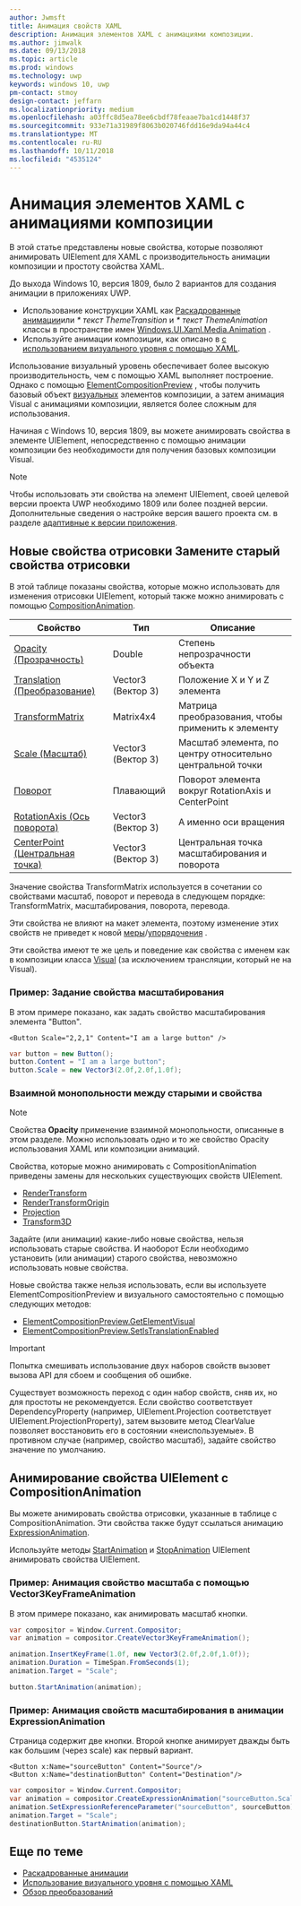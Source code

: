 ```yaml
---
author: Jwmsft
title: Анимация свойств XAML
description: Анимация элементов XAML с анимациями композиции.
ms.author: jimwalk
ms.date: 09/13/2018
ms.topic: article
ms.prod: windows
ms.technology: uwp
keywords: windows 10, uwp
pm-contact: stmoy
design-contact: jeffarn
ms.localizationpriority: medium
ms.openlocfilehash: a03ffc8d5ea78ee6cbdf78feaae7ba1cd1448f37
ms.sourcegitcommit: 933e71a31989f8063b020746fdd16e9da94a44c4
ms.translationtype: MT
ms.contentlocale: ru-RU
ms.lasthandoff: 10/11/2018
ms.locfileid: "4535124"
---
```

# <a name="animating-xaml-elements-with-composition-animations"></a>Анимация элементов XAML с анимациями композиции

В этой статье представлены новые свойства, которые позволяют анимировать UIElement для XAML с производительность анимации композиции и простоту свойства XAML.

До выхода Windows 10, версия 1809, было 2 вариантов для создания анимации в приложениях UWP.

- Использование конструкции XAML как [Раскадрованные анимации](storyboarded-animations.md)или _* текст ThemeTransition_ и _* текст ThemeAnimation_ классы в пространстве имен [Windows.UI.Xaml.Media.Animation](/uwp/api/windows.ui.xaml.media.animation) .
- Используйте анимации композиции, как описано в [с использованием визуального уровня с помощью XAML](../../composition/using-the-visual-layer-with-xaml.md).

Использование визуальный уровень обеспечивает более высокую производительность, чем с помощью XAML выполняет построение. Однако с помощью [ElementCompositionPreview](/uwp/api/Windows.UI.Xaml.Hosting.ElementCompositionPreview) , чтобы получить базовый объект [визуальных](/uwp/api/windows.ui.composition.visual) элементов композиции, а затем анимация Visual с анимациями композиции, является более сложным для использования.

Начиная с Windows 10, версия 1809, вы можете анимировать свойства в элементе UIElement, непосредственно с помощью анимации композиции без необходимости для получения базовых композиции Visual.

> [!NOTE]
> Чтобы использовать эти свойства на элемент UIElement, своей целевой версии проекта UWP необходимо 1809 или более поздней версии. Дополнительные сведения о настройке версия вашего проекта см. в разделе [адаптивные к версии приложения](../../debug-test-perf/version-adaptive-apps.md).

## <a name="new-rendering-properties-replace-old-rendering-properties"></a>Новые свойства отрисовки Замените старый свойства отрисовки

В этой таблице показаны свойства, которые можно использовать для изменения отрисовки UIElement, который также можно анимировать с помощью [CompositionAnimation](/uwp/api/windows.ui.composition.compositionanimation).

| Свойство | Тип | Описание |
| -- | -- | -- |
| [Opacity (Прозрачность)](/uwp/api/windows.ui.xaml.uielement.opacity) | Double | Степень непрозрачности объекта |
| [Translation (Преобразование)](/uwp/api/windows.ui.xaml.uielement.translation) | Vector3 (Вектор 3) | Положение X и Y и Z элемента |
| [TransformMatrix](/uwp/api/windows.ui.xaml.uielement.transformmatrix) | Matrix4x4 | Матрица преобразования, чтобы применить к элементу |
| [Scale (Масштаб)](/uwp/api/windows.ui.xaml.uielement.scale) | Vector3 (Вектор 3) | Масштаб элемента, по центру относительно центральной точки |
| [Поворот](/uwp/api/windows.ui.xaml.uielement.rotation) | Плавающий | Поворот элемента вокруг RotationAxis и CenterPoint |
| [RotationAxis (Ось поворота)](/uwp/api/windows.ui.xaml.uielement.rotationaxis) | Vector3 (Вектор 3) | А именно оси вращения |
| [CenterPoint (Центральная точка)](/uwp/api/windows.ui.xaml.uielement.centerpoint) | Vector3 (Вектор 3) | Центральная точка масштабирования и поворота |

Значение свойства TransformMatrix используется в сочетании со свойствами масштаб, поворот и перевода в следующем порядке: TransformMatrix, масштабирования, поворота, перевода.

Эти свойства не влияют на макет элемента, поэтому изменение этих свойств не приведет к новой [меры](/uwp/api/windows.ui.xaml.uielement.measure)/[упорядочения](/uwp/api/windows.ui.xaml.uielement.arrange) .

Эти свойства имеют те же цель и поведение как свойства с именем как в композиции класса [Visual](/uwp/api/windows.ui.composition.visual) (за исключением трансляции, который не на Visual).

### <a name="example-setting-the-scale-property"></a>Пример: Задание свойства масштабирования

В этом примере показано, как задать свойство масштабирования элемента "Button".

```xaml
<Button Scale="2,2,1" Content="I am a large button" />
```

```csharp
var button = new Button();
button.Content = "I am a large button";
button.Scale = new Vector3(2.0f,2.0f,1.0f);
```

### <a name="mutual-exclusivity-between-new-and-old-properties"></a>Взаимной монопольности между старыми и свойства

> [!NOTE]
> Свойства **Opacity** применение взаимной монопольности, описанные в этом разделе. Можно использовать одно и то же свойство Opacity использования XAML или композиции анимаций.

Свойства, которые можно анимировать с CompositionAnimation приведены замены для нескольких существующих свойств UIElement.

- [RenderTransform](/uwp/api/windows.ui.xaml.uielement.rendertransform)
- [RenderTransformOrigin](/uwp/api/windows.ui.xaml.uielement.rendertransformorigin)
- [Projection](/uwp/api/windows.ui.xaml.uielement.projection)
- [Transform3D](/uwp/api/windows.ui.xaml.uielement.transform3d)

Задайте (или анимации) какие-либо новые свойства, нельзя использовать старые свойства. И наоборот Если необходимо установить (или анимации) старого свойства, невозможно использовать новые свойства.

Новые свойства также нельзя использовать, если вы используете ElementCompositionPreview и визуального самостоятельно с помощью следующих методов:

- [ElementCompositionPreview.GetElementVisual](/uwp/api/windows.ui.xaml.hosting.elementcompositionpreview.getelementvisual)
- [ElementCompositionPreview.SetIsTranslationEnabled](/uwp/api/windows.ui.xaml.hosting.elementcompositionpreview.setistranslationenabled)

> [!IMPORTANT]
> Попытка смешивать использование двух наборов свойств вызовет вызова API для сбоем и сообщения об ошибке.

Существует возможность переход с один набор свойств, сняв их, но для простоты не рекомендуется. Если свойство соответствует DependencyProperty (например, UIElement.Projection соответствует UIElement.ProjectionProperty), затем вызовите метод ClearValue позволяет восстановить его в состоянии «неиспользуемые». В противном случае (например, свойство масштаб), задайте свойство значение по умолчанию.

## <a name="animating-uielement-properties-with-compositionanimation"></a>Анимирование свойства UIElement с CompositionAnimation

Вы можете анимировать свойства отрисовки, указанные в таблице с CompositionAnimation. Эти свойства также будут ссылаться анимацию [ExpressionAnimation](/uwp/api/windows.ui.composition.expressionanimation).

Используйте методы [StartAnimation](/uwp/api/windows.ui.xaml.uielement.startanimation) и [StopAnimation](/uwp/api/windows.ui.xaml.uielement.stopanimation) UIElement анимировать свойства UIElement.

### <a name="example-animating-the-scale-property-with-a-vector3keyframeanimation"></a>Пример: Анимация свойство масштаба с помощью Vector3KeyFrameAnimation

В этом примере показано, как анимировать масштаб кнопки.

```csharp
var compositor = Window.Current.Compositor;
var animation = compositor.CreateVector3KeyFrameAnimation();

animation.InsertKeyFrame(1.0f, new Vector3(2.0f,2.0f,1.0f));
animation.Duration = TimeSpan.FromSeconds(1);
animation.Target = "Scale";

button.StartAnimation(animation);
```

### <a name="example-animating-the-scale-property-with-an-expressionanimation"></a>Пример: Анимация свойств масштабирования в анимации ExpressionAnimation

Страница содержит две кнопки. Второй кнопке анимирует дважды быть как большим (через scale) как первый вариант.

```xaml
<Button x:Name="sourceButton" Content="Source"/>
<Button x:Name="destinationButton" Content="Destination"/>
```

```csharp
var compositor = Window.Current.Compositor;
var animation = compositor.CreateExpressionAnimation("sourceButton.Scale*2");
animation.SetExpressionReferenceParameter("sourceButton", sourceButton);
animation.Target = "Scale";
destinationButton.StartAnimation(animation);
```

## <a name="related-topics"></a>Еще по теме

- [Раскадрованные анимации](storyboarded-animations.md)
- [Использование визуального уровня с помощью XAML](../../composition/using-the-visual-layer-with-xaml.md)
- [Обзор преобразований](../layout/transforms.md)